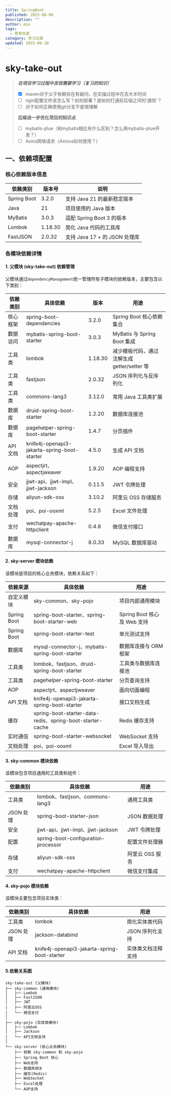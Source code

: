 ```yaml
---
title: SpringBoot
published: 2025-08-08
description: ""
author: mio
tags:
  - 苍穹外卖
category: 学习记录
updated: 2025-08-10
---
```


# sky-take-out

>***在项目学习过程中发现需要学习（复习的知识）***
>
>- [x] maven对于父子依赖存在有疑问，在实操过程中花去大半时间
>- [ ] ngin配置文件该怎么写？如何部署？是如何打通前后端之间的‘通信’？
>- [ ] 对于如何正确使用git分支不是很理解
>
>**后续进一步优化项目的知识点**
>
>- [ ] mybatis-plue（和mybatis相比有什么区别？怎么用mybatis-plue开发？）
>- [ ] Axios网络请求（Axious如何使用？）

## 一、依赖项配置

### 核心依赖版本信息

| 依赖类别    | 版本号  | 说明                          |
| ----------- | ------- | ----------------------------- |
| Spring Boot | 3.2.0   | 支持 Java 21 的最新稳定版本   |
| Java        | 21      | 项目使用的 Java 版本          |
| MyBatis     | 3.0.3   | 适配 Spring Boot 3 的版本     |
| Lombok      | 1.18.30 | 简化 Java 代码的工具库        |
| FastJSON    | 2.0.32  | 支持 Java 17 + 的 JSON 处理库 |

### 各模块依赖详情

#### 1. 父模块 (sky-take-out) 依赖管理

父模块通过`dependencyManagement`统一管理所有子模块的依赖版本，主要包含以下类别：

| 依赖类别 | 具体依赖                                     | 版本    | 用途                                        |
| -------- | -------------------------------------------- | ------- | ------------------------------------------- |
| 核心框架 | spring-boot-dependencies                     | 3.2.0   | Spring Boot 核心依赖集合                    |
| 数据访问 | mybatis-spring-boot-starter                  | 3.0.3   | MyBatis 与 Spring Boot 集成                 |
| 工具类   | lombok                                       | 1.18.30 | 减少模板代码，通过注解生成 getter/setter 等 |
| 工具类   | fastjson                                     | 2.0.32  | JSON 序列化与反序列化                       |
| 工具类   | commons-lang3                                | 3.12.0  | 常用 Java 工具类扩展                        |
| 数据库   | druid-spring-boot-starter                    | 1.2.20  | 数据库连接池                                |
| 数据库   | pagehelper-spring-boot-starter               | 1.4.7   | 分页插件                                    |
| API 文档 | knife4j-openapi3-jakarta-spring-boot-starter | 4.5.0   | 生成 API 文档                               |
| AOP      | aspectjrt、aspectjweaver                     | 1.9.20  | AOP 编程支持                                |
| 安全     | jjwt-api、jjwt-impl、jjwt-jackson            | 0.11.5  | JWT 令牌处理                                |
| 存储     | aliyun-sdk-oss                               | 3.10.2  | 阿里云 OSS 存储服务                         |
| 文档处理 | poi、poi-ooxml                               | 5.2.5   | Excel 文件处理                              |
| 支付     | wechatpay-apache-httpclient                  | 0.4.8   | 微信支付接口                                |
| 数据库   | mysql-connector-j                            | 8.0.33  | MySQL 数据库驱动                            |

#### 2. sky-server 模块依赖

该模块是项目的核心业务模块，依赖关系如下：

| 依赖来源    | 具体依赖                                                  | 用途                        |
| ----------- | --------------------------------------------------------- | --------------------------- |
| 自定义模块  | sky-common、sky-pojo                                      | 项目内部通用模块            |
| Spring Boot | spring-boot-starter、spring-boot-starter-web              | Spring Boot 核心及 Web 支持 |
| Spring Boot | spring-boot-starter-test                                  | 单元测试支持                |
| 数据库      | mysql-connector-j、mybatis-spring-boot-starter            | 数据库连接与 ORM 框架       |
| 工具类      | lombok、fastjson、druid-spring-boot-starter               | 工具类与数据库连接池        |
| 工具类      | pagehelper-spring-boot-starter                            | 分页查询支持                |
| AOP         | aspectjrt、aspectjweaver                                  | 面向切面编程                |
| API 文档    | knife4j-openapi3-jakarta-spring-boot-starter              | 接口文档生成                |
| 缓存        | spring-boot-starter-data-redis、spring-boot-starter-cache | Redis 缓存支持              |
| 实时通信    | spring-boot-starter-websocket                             | WebSocket 支持              |
| 文档处理    | poi、poi-ooxml                                            | Excel 导入导出              |

#### 3. sky-common 模块依赖

该模块包含项目通用的工具类和组件：

| 依赖类别  | 具体依赖                            | 用途            |
| --------- | ----------------------------------- | --------------- |
| 工具类    | lombok、fastjson、commons-lang3     | 通用工具类      |
| JSON 处理 | spring-boot-starter-json            | JSON 数据处理   |
| 安全      | jjwt-api、jjwt-impl、jjwt-jackson   | JWT 令牌处理    |
| 配置      | spring-boot-configuration-processor | 配置文件处理器  |
| 存储      | aliyun-sdk-oss                      | 阿里云 OSS 服务 |
| 支付      | wechatpay-apache-httpclient         | 微信支付集成    |

#### 4. sky-pojo 模块依赖

该模块主要包含项目实体类：

| 依赖类别  | 具体依赖                                     | 用途               |
| --------- | -------------------------------------------- | ------------------ |
| 工具类    | lombok                                       | 简化实体类代码     |
| JSON 处理 | jackson-databind                             | JSON 序列化支持    |
| API 文档  | knife4j-openapi3-jakarta-spring-boot-starter | 实体类文档注释支持 |

#### 5.依赖关系图

```plaintext
sky-take-out (父模块)
├── sky-common (通用模块)
│   ├── Lombok
│   ├── FastJSON
│   ├── JWT
│   ├── 阿里云OSS
│   └── 微信支付
│
├── sky-pojo (实体类模块)
│   ├── Lombok
│   ├── Jackson
│   └── API文档支持
│
└── sky-server (核心业务模块)
    ├── 依赖 sky-common 和 sky-pojo
    ├── Spring Boot 核心
    ├── Web支持
    ├── 数据库相关
    ├── 缓存(Redis)
    ├── WebSocket
    ├── Excel处理
    └── AOP支持
```
